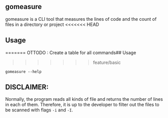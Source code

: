 ## gomeasure
gomeasure is a CLI tool that measures the lines of code and the count of files in a directory or project
<<<<<<< HEAD
<!-- TODO -->
## Usage
=======
OTTODO : Create a table for all commands## Usage
>>>>>>> feature/basic
```
gomeasure --help
```

## DISCLAIMER:
Normally, the program reads all kinds of file and returns the number of lines in each of them. Therefore, it is up to the developer to filter out the files to be scanned with 
flags `-i` and `-I`.
